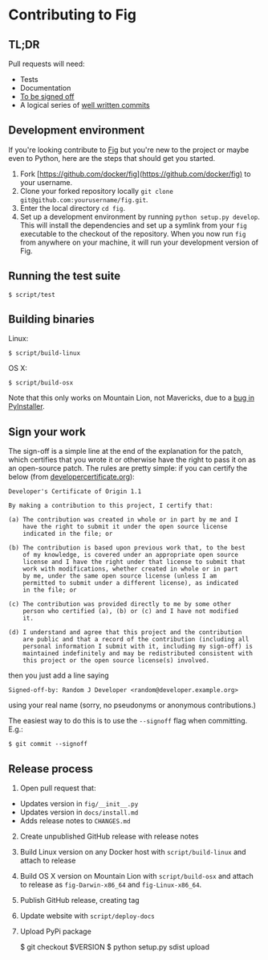 # Contributing to Fig

## TL;DR

Pull requests will need:

 - Tests
 - Documentation
 - [To be signed off](#sign-your-work)
 - A logical series of [well written commits](https://github.com/alphagov/styleguides/blob/master/git.md)

## Development environment

If you're looking contribute to [Fig](http://www.fig.sh/)
but you're new to the project or maybe even to Python, here are the steps
that should get you started.

1. Fork [https://github.com/docker/fig](https://github.com/docker/fig) to your username.
1. Clone your forked repository locally `git clone git@github.com:yourusername/fig.git`.
1. Enter the local directory `cd fig`.
1. Set up a development environment by running `python setup.py develop`. This will install the dependencies and set up a symlink from your `fig` executable to the checkout of the repository. When you now run `fig` from anywhere on your machine, it will run your development version of Fig.

## Running the test suite

    $ script/test

## Building binaries

Linux:

    $ script/build-linux

OS X:

    $ script/build-osx

Note that this only works on Mountain Lion, not Mavericks, due to a [bug in PyInstaller](http://www.pyinstaller.org/ticket/807).

## Sign your work

The sign-off is a simple line at the end of the explanation for the
patch, which certifies that you wrote it or otherwise have the right to
pass it on as an open-source patch.  The rules are pretty simple: if you
can certify the below (from [developercertificate.org](http://developercertificate.org/)):

    Developer's Certificate of Origin 1.1

    By making a contribution to this project, I certify that:

    (a) The contribution was created in whole or in part by me and I
        have the right to submit it under the open source license
        indicated in the file; or

    (b) The contribution is based upon previous work that, to the best
        of my knowledge, is covered under an appropriate open source
        license and I have the right under that license to submit that
        work with modifications, whether created in whole or in part
        by me, under the same open source license (unless I am
        permitted to submit under a different license), as indicated
        in the file; or

    (c) The contribution was provided directly to me by some other
        person who certified (a), (b) or (c) and I have not modified
        it.

    (d) I understand and agree that this project and the contribution
        are public and that a record of the contribution (including all
        personal information I submit with it, including my sign-off) is
        maintained indefinitely and may be redistributed consistent with
        this project or the open source license(s) involved.

then you just add a line saying

    Signed-off-by: Random J Developer <random@developer.example.org>

using your real name (sorry, no pseudonyms or anonymous contributions.)

The easiest way to do this is to use the `--signoff` flag when committing. E.g.:


    $ git commit --signoff


## Release process

1. Open pull request that:

 - Updates version in `fig/__init__.py`
 - Updates version in `docs/install.md`
 - Adds release notes to `CHANGES.md`

2. Create unpublished GitHub release with release notes

3. Build Linux version on any Docker host with `script/build-linux` and attach to release

4. Build OS X version on Mountain Lion with `script/build-osx` and attach to release as `fig-Darwin-x86_64` and `fig-Linux-x86_64`.

5. Publish GitHub release, creating tag

6. Update website with `script/deploy-docs`

7. Upload PyPi package

    $ git checkout $VERSION
    $ python setup.py sdist upload
